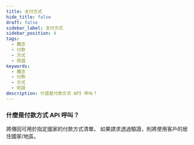 ```yaml
---
title: 支付方式
hide_title: false
draft: false
sidebar_label: 支付方式
sidebar_position: 4
tags:
  - 概念
  - 付款
  - 方式
  - 術語
keywords:
  - 概念
  - 付款
  - 方式
  - 術語
description: 什麼是付款方式 API 呼叫？
---
```


### 什麼是付款方式 API 呼叫？

將傳回可用於指定國家的付款方式清單。 如果請求透過驗證，則將使用客戶的居住國家/地區。
